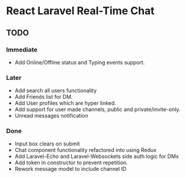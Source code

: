 # React Laravel Real-Time Chat

## TODO

### Immediate

- Add Online/Offline status and Typing events support.

### Later

- Add search all users functionality
- Add Friends list for DM.
- Add User profiles which are hyper linked.
- Add support for user made channels, public and private/invite-only.
- Unread messages notification

### Done

- Input box clears on submit
- Chat component functionality refactored into using Redux
- Add Laravel-Echo and Laravel-Websockets side auth logic for DMs
- Add token in constructor to prevent repetition.
- Rework message model to include channel ID
